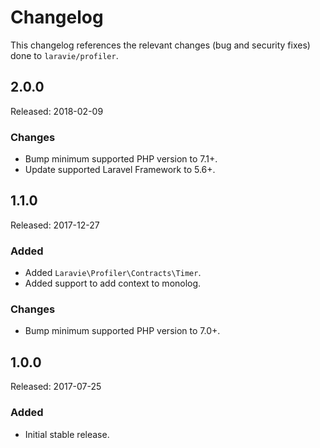 # Changelog

This changelog references the relevant changes (bug and security fixes) done to `laravie/profiler`.

## 2.0.0

Released: 2018-02-09

### Changes


* Bump minimum supported PHP version to 7.1+.
* Update supported Laravel Framework to 5.6+.

## 1.1.0

Released: 2017-12-27

### Added

* Added `Laravie\Profiler\Contracts\Timer`.
* Added support to add context to monolog.

### Changes

* Bump minimum supported PHP version to 7.0+.

## 1.0.0

Released: 2017-07-25

### Added

* Initial stable release.
